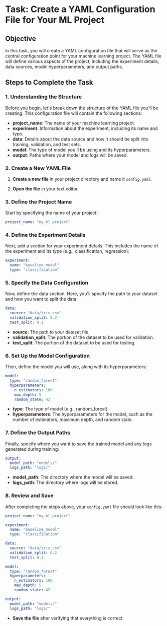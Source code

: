 # Task: Create a YAML Configuration File for Your ML Project

## Objective
In this task, you will create a YAML configuration file that will serve as the central configuration point for your machine learning project. The YAML file will define various aspects of the project, including the experiment details, data sources, model hyperparameters, and output paths.

## Steps to Complete the Task

### 1. Understanding the Structure
Before you begin, let's break down the structure of the YAML file you'll be creating. This configuration file will contain the following sections:

- **project_name**: The name of your machine learning project.
- **experiment**: Information about the experiment, including its name and type.
- **data**: Details about the data source and how it should be split into training, validation, and test sets.
- **model**: The type of model you'll be using and its hyperparameters.
- **output**: Paths where your model and logs will be saved.

### 2. Create a New YAML File

1. **Create a new file** in your project directory and name it `config.yaml`.

2. **Open the file** in your text editor.

### 3. Define the Project Name
Start by specifying the name of your project:

```yaml
project_name: "my_ml_project"
```

### 4. Define the Experiment Details
Next, add a section for your experiment details. This includes the name of the experiment and its type (e.g., classification, regression):

```yaml
experiment:
  name: "baseline_model"
  type: "classification"
```

### 5. Specify the Data Configuration
Now, define the data section. Here, you'll specify the path to your dataset and how you want to split the data:

```yaml
data:
  source: "data/iris.csv"
  validation_split: 0.2
  test_split: 0.1
```

- **source**: The path to your dataset file.
- **validation_split**: The portion of the dataset to be used for validation.
- **test_split**: The portion of the dataset to be used for testing.

### 6. Set Up the Model Configuration
Then, define the model you will use, along with its hyperparameters:

```yaml
model:
  type: "random_forest"
  hyperparameters:
    n_estimators: 100
    max_depth: 5
    random_state: 42
```

- **type**: The type of model (e.g., random_forest).
- **hyperparameters**: The hyperparameters for the model, such as the number of estimators, maximum depth, and random state.

### 7. Define the Output Paths
Finally, specify where you want to save the trained model and any logs generated during training:

```yaml
output:
  model_path: "models/"
  logs_path: "logs/"
```

- **model_path**: The directory where the model will be saved.
- **logs_path**: The directory where logs will be stored.

### 8. Review and Save
After completing the steps above, your `config.yaml` file should look like this:

```yaml
project_name: "my_ml_project"

experiment:
  name: "baseline_model"
  type: "classification"

data:
  source: "data/iris.csv"
  validation_split: 0.2
  test_split: 0.1

model:
  type: "random_forest"
  hyperparameters:
    n_estimators: 100
    max_depth: 5
    random_state: 42

output:
  model_path: "models/"
  logs_path: "logs/"
```

- **Save the file** after verifying that everything is correct.
